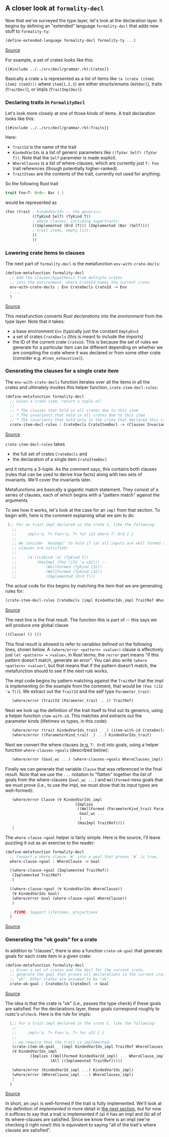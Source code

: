 ## A closer look at `formality-decl`

Now that we've surveyed the type layer, let's look at the declaration layer.
It begins by defining an "extended" language `formality-decl`
that adds new stuff to `formality-ty`:

```scheme
(define-extended-language formality-decl formality-ty ...)
```
<span class="caption">[Source](https://github.com/nikomatsakis/a-mir-formality/blob/47eceea34b5f56a55d781acc73dca86c996b15c5/src/decl/grammar.rkt#L5)</span>

For example, a set of crates looks like this:

```scheme,ignore
{{#include ../../src/decl/grammar.rkt:Crates}}
```

Basically a crate `a` is represented as a list of items like `(a (crate (item1 item2 item3)))`
where `item{1,2,3}` are either structs/enums (`AdtDecl`), traits (`TraitDecl`), or impls (`TraitImplDecl`).

### Declaring traits in `FormalityDecl`

Let's look more closely at one of those kinds of items.
A trait declaration looks like this:

```scheme,ignore
{{#include ../../src/decl/grammar.rkt:Traits}}
```

Here:

* `TraitId` is the name of the trait
* `KindedVarIds` is a list of generic parameters like `((TyVar Self) (TyVar T))`.
  Note that the `Self` parameter is made explicit. 
* `WhereClauses` is a list of where-clauses, which are currently just `T: Foo` trait references
  (though potentially higher-ranked).
* `TraitItems` are the contents of the trait, currently not used for anything.
  <!-- What would go here? Methods? -->

So the following Rust trait

```rust
trait Foo<T: Ord>: Bar { }
```

would be represented as

```scheme
(Foo (trait ; KindedVarIds -- the generics:
            ((TyKind Self) (TyKind T))
            ; where clauses, including supertraits:
            ((Implemented (Ord (T))) (Implemented (Bar (Self))))
            ; trait items, empty list:
            ()
            ))
```

### Lowering crate items to clauses

The next part of `formality-decl` is the metafunction `env-with-crate-decls`:

```scheme
(define-metafunction formality-decl
  ;; Add the clauses/hypothesis from multiple crates
  ;; into the environment, where CrateId names the current crate.
  env-with-crate-decls : Env CrateDecls CrateId -> Env
  ; ...
  )
```
<span class="caption">[Source](https://github.com/nikomatsakis/a-mir-formality/blob/47eceea34b5f56a55d781acc73dca86c996b15c5/src/decl/decl-to-clause.rkt#L20-L23)</span>

This metafunction converts *Rust declarations* into the *environment* from the type layer.
Note that it takes:

* a base environment `Env` (typically just the constant `EmptyEnv`)
* a set of crates `CrateDecls` (this is meant to include the imports)
* the ID of the current crate `CrateId`.
  This is because the set of rules we generate for a particular item
  can be different depending on whether we are compiling the crate where it was declared or from some other crate
  (consider e.g. `#[non_exhaustive]`).

### Generating the clauses for a single crate item

The `env-with-crate-decls` function iterates over all the items in all the crates
and ultimately invokes this helper function, `crate-item-decl-rules`:

```scheme
(define-metafunction formality-decl
  ;; Given a crate item, return a tuple of:
  ;;
  ;; * The clauses that hold in all crates due to this item
  ;; * The invariants that hold in all crates due to this item
  ;; * The invariants that hold only in the crate that declared this item
  crate-item-decl-rules : CrateDecls CrateItemDecl -> (Clauses Invariants Invariants)
```
<span class="caption">[Source](https://github.com/nikomatsakis/a-mir-formality/blob/47eceea34b5f56a55d781acc73dca86c996b15c5/src/decl/decl-to-clause.rkt#L57-L63)</span>

`crate-item-decl-rules` takes 

* the full set of crates `CrateDecls` and
* the declaration of a single item `CrateItemDecl`

and it returns a 3-tuple.
As the comment says, this contains both clauses (rules that can be used to derive true facts)
along with two sets of invariants.
We'll cover the invariants later.

<!-- move/copy description of metafunctions to ty chapter -->
Metafunctions are basically a gigantic match statement.
They consist of a series of clauses,
each of which begins with a "pattern match" against the arguments. 

To see how it works, let's look at the case for an `impl` from that section.
To begin with, here is the comment explaining what we aim to do:

```scheme
 [;; For an trait impl declared in the crate C, like the following:
   ;;
   ;;     impl<'a, T> Foo<'a, T> for i32 where T: Ord { }
   ;;
   ;; We consider `HasImpl` to hold if (a) all inputs are well formed and (b) where
   ;; clauses are satisfied:
   ;;
   ;;     (∀ ((LtKind 'a) (TyKind T))
   ;;         (HasImpl (Foo (i32 'a u32))) :-
   ;;             (WellFormed (TyKind i32))
   ;;             (WellFormed (TyKind i32))
   ;;             (Implemented (Ord T)))
```

The actual code for this
begins by matching the item that we are generating rules for:

```scheme
(crate-item-decl-rules CrateDecls (impl KindedVarIds_impl TraitRef WhereClauses_impl ImplItems))
```
<span class="caption">[Source](https://github.com/nikomatsakis/a-mir-formality/blob/47eceea34b5f56a55d781acc73dca86c996b15c5/src/decl/decl-to-clause.rkt#L141-L166)</span>


The next line is the final result.
The function this is part of  -- this says we will produce one global clause
<!-- ??? -->

```scheme
((Clause) () ())
```

This final result is allowed to refer to variables defined on the following lines, shown below.
A `(where/error <pattern> <value>)` clause is effectively just `let <pattern> = <value>`, in Rust terms;
the `/error` part means "if this pattern doesn't match, generate an error".
You can also write `(where <pattern> <value>)`, but that means that if the pattern doesn't match, 
the metafunction should to see if the next rule works.

The impl code begins by pattern matching against the `TraitRef` that the impl is implementing
(in the example from the comment, that would be `(Foo (i32 'a T))`).
We extract out the `TraitId` and the self type `Parameter_trait`:

```scheme
   (where/error (TraitId (Parameter_trait ...)) TraitRef)
```

Next we look up the definition of the trait itself to find out its generics, using a helper function `item-with-id`.
This matches and extracts out the parameter kinds (lifetimes vs types, in this code):

```scheme
   (where/error (trait KindedVarIds_trait _ _) (item-with-id CrateDecls TraitId))
   (where/error ((ParameterKind_trait _) ...) KindedVarIds_trait)
```

Next we convert the where clauses (e,g, `T: Ord`) into goals, using a helper function `where-clauses->goals` (described below):

```scheme
   (where/error (Goal_wc ...) (where-clauses->goals WhereClauses_impl))
```

Finally we can generate that variable `Clause` that was referenced in the final result.
Note that we use the `...` notation to "flatten" together the list of goals from the where-clauses (`Goal_wc ...`)
and `WellFormed`-ness goals that we must prove
(i.e., to use the impl, we must show that its input types are well-formed):

```scheme
   (where/error Clause (∀ KindedVarIds_impl
                               (Implies
                                ((WellFormed (ParameterKind_trait Parameter_trait)) ...
                                 Goal_wc ...
                                 )
                                (HasImpl TraitRef))))
   ]
```

The `where-clause->goal` helper is fairly simple.
Here is the source, I'll leave puzzling it out as an exercise to the reader:

```scheme
(define-metafunction formality-decl
  ;; Convert a where clause `W` into a goal that proves `W` is true.
  where-clause->goal : WhereClause -> Goal

  ((where-clause->goal (Implemented TraitRef))
   (Implemented TraitRef)
   )

  ((where-clause->goal (∀ KindedVarIds WhereClause))
   (∀ KindedVarIds Goal)
   (where/error Goal (where-clause->goal WhereClause))
   )

  ; FIXME: Support lifetimes, projections
  )
```
<span class="caption">[Source](https://github.com/nikomatsakis/a-mir-formality/blob/47eceea34b5f56a55d781acc73dca86c996b15c5/src/decl/decl-to-clause.rkt#L197-L211)</span>

### Generating the "ok goals" for a crate

In addition to "clauses", there is also a function `crate-ok-goal` 
that generate goals for each crate item in a given crate:

```scheme
(define-metafunction formality-decl
  ;; Given a set of crates and the decl for the current crate,
  ;; generate the goal that proves all declarations in the current crate are
  ;; "ok". Other crates are assumed to be "ok".
  crate-ok-goal : CrateDecls CrateDecl -> Goal
```
<span class="caption">[Source](https://github.com/nikomatsakis/a-mir-formality/blob/47eceea34b5f56a55d781acc73dca86c996b15c5/src/decl/decl-ok.rkt#L7-L11)</span>

The idea is that the crate is "ok" (i.e., passes the type check) if these goals are satisfied.
For the declarations layer, these goals correspond roughly to rustc's `wfcheck`.
Here is the rule for impls:

```scheme
  [;; For a trait impl declared in the crate C, like the following:
   ;;
   ;;     impl<'a, T> Foo<'a, T> for u32 { }
   ;;
   ;; we require that the trait is implemented.
   (crate-item-ok-goal _ (impl KindedVarIds_impl TraitRef WhereClauses_impl ImplItems))
   (∀ KindedVarIds_impl
           (Implies ((WellFormed KindedVarId_impl) ... WhereClause_impl ...)
                    (All ((Implemented TraitRef)))))

   (where/error (KindedVarId_impl ...) KindedVarIds_impl)
   (where/error (WhereClause_impl ...) WhereClauses_impl)
   ]
  )
```
<span class="caption">[Source](https://github.com/nikomatsakis/a-mir-formality/blob/47eceea34b5f56a55d781acc73dca86c996b15c5/src/decl/decl-ok.rkt#L59-L71)</span>

In short, an `impl` is well-formed if the trait is fully implemented.
We'll look at the definition of *implemented* in more detail in [the next section](./case-study.md),
but for now it suffices to say that a trait is implemented if
(a) it has an impl and 
(b) all of its where-clauses are satisfied.
Since we know there is an impl (we're checking it right now!) this is equivalent to saying 
"all of the trait's where clauses are satisfied".
